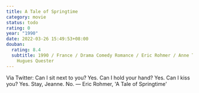 ```yaml
---
title: A Tale of Springtime
category: movie
status: todo
rating: 0
year: "1990"
date: 2022-03-26 15:49:53+08:00
douban:
  rating: 8.4
  subtitle: 1990 / France / Drama Comedy Romance / Eric Rohmer / Anne Teyssèdre
    Hugues Quester
---
```


Via Twitter: Can I sit next to you? Yes. Can I hold your hand? Yes. Can I kiss you? Yes. Stay, Jeanne. No. — Eric Rohmer, 'A Tale of Springtime'
